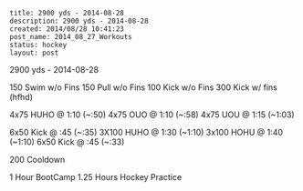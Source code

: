 ```
title: 2900 yds - 2014-08-28
description: 2900 yds - 2014-08-28
created: 2014/08/28 10:41:23
post_name: 2014_08_27_Workouts
status: hockey
layout: post
```

2900 yds - 2014-08-28

150 Swim w/o Fins
150 Pull w/o Fins
100 Kick w/o Fins
300 Kick w/ fins (hfhd)

4x75 HUHO @ 1:10 (~:50)
4x75 OUO @ 1:10 (~:58)
4x75 UOU @ 1:15 (~1:03)

6x50 Kick @ :45 (~:35)
3X100 HUHO @ 1:30 (~1:10)
3x100 HOHU @ 1:40 (~1:10)
6x50 Kick @ :45 (~:33)

200 Cooldown

1 Hour BootCamp
1.25 Hours Hockey Practice
